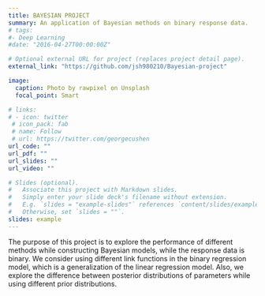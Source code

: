 ```yaml
---
title: BAYESIAN PROJECT
summary: An application of Bayesian methods on binary response data.
# tags:
#- Deep Learning
#date: "2016-04-27T00:00:00Z"

# Optional external URL for project (replaces project detail page).
external_link: "https://github.com/jsh980210/Bayesian-project"

image:
  caption: Photo by rawpixel on Unsplash
  focal_point: Smart

# links:
# - icon: twitter
 # icon_pack: fab
 # name: Follow
 # url: https://twitter.com/georgecushen
url_code: ""
url_pdf: ""
url_slides: ""
url_video: ""

# Slides (optional).
#   Associate this project with Markdown slides.
#   Simply enter your slide deck's filename without extension.
#   E.g. `slides = "example-slides"` references `content/slides/example-slides.md`.
#   Otherwise, set `slides = ""`.
slides: example
---
```


The purpose of this project is to explore the performance of different methods while constructing Bayesian models, while the response data is binary. We consider using different link functions in the binary regression model, which is a generalization of the linear regression model. Also, we explore the difference between posterior distributions of parameters while using different prior distributions.
